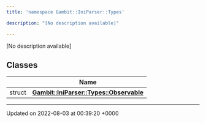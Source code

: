 ```yaml
---
title: 'namespace Gambit::IniParser::Types'

description: "[No description available]"

---
```







[No description available]

## Classes

|                | Name           |
| -------------- | -------------- |
| struct | **[Gambit::IniParser::Types::Observable](/documentation/code/main/classes/structgambit_1_1iniparser_1_1types_1_1observable/)**  |






-------------------------------

Updated on 2022-08-03 at 00:39:20 +0000